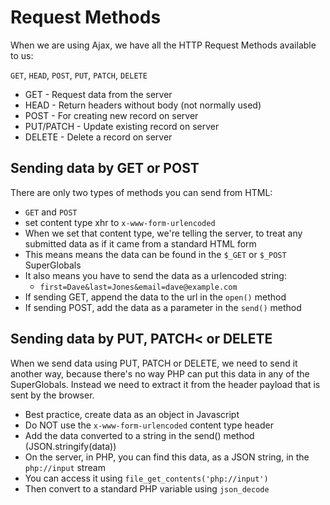 # Request Methods

When we are using Ajax, we have all the HTTP Request Methods available to us:

`GET`, `HEAD`, `POST`, `PUT`, `PATCH`, `DELETE`


* GET - Request data from the server
* HEAD - Return headers without body (not normally used)
* POST - For creating new record on server
* PUT/PATCH - Update existing record on server
* DELETE - Delete a record on server

## Sending data by GET or POST

There are only two types of methods you can send from HTML:
* `GET` and `POST`
* set content type xhr to `x-www-form-urlencoded`
* When we set that content type, we're telling the server, to treat any submitted data as if it came from a standard HTML form
* This means means the data can be found in the `$_GET` or `$_POST` SuperGlobals
* It also means you have to send the data as a urlencoded string:
	- `first=Dave&last=Jones&email=dave@example.com`
* If sending GET, append the data to the url in the `open()` method
* If sending POST, add the data as a parameter in the `send()` method

## Sending data by PUT, PATCH< or DELETE

When we send data using PUT, PATCH or DELETE, we need to send it another way, because there's no way PHP can put this data in any of the SuperGlobals.  Instead we need to extract it from the header payload that is sent by the browser.

* Best practice, create data as an object in Javascript
* Do NOT use the `x-www-form-urlencoded` content type header
* Add the data converted to a string in the send() method (JSON.stringify(data))
* On the server, in PHP, you can find this data, as a JSON string, in the `php://input` stream
* You can access it using `file_get_contents('php://input')`
* Then convert to a standard PHP variable using `json_decode`





